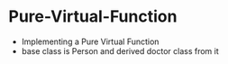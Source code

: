 # Pure-Virtual-Function
* Implementing a Pure Virtual Function
* base class is Person and derived doctor class from it
